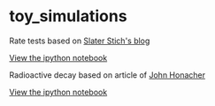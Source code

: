 toy_simulations
===============

Rate tests based on [Slater Stich's blog](http://newdatascientist.com/blog)

[View the ipython notebook](http://nbviewer.ipython.org/github.com/svacha/toy_simulations/blob/master/rate%20test.ipynb)

Radioactive decay based on article of [John Honacher](http://thexbar.me/2014/10/24/raddecay/)

[View the ipython notebook](http://nbviewer.ipython.org/github.com/svacha/toy_simulations/blob/master/radioactive%20decay%20-%20simulation%20vs%20markov%20model.ipynb)

